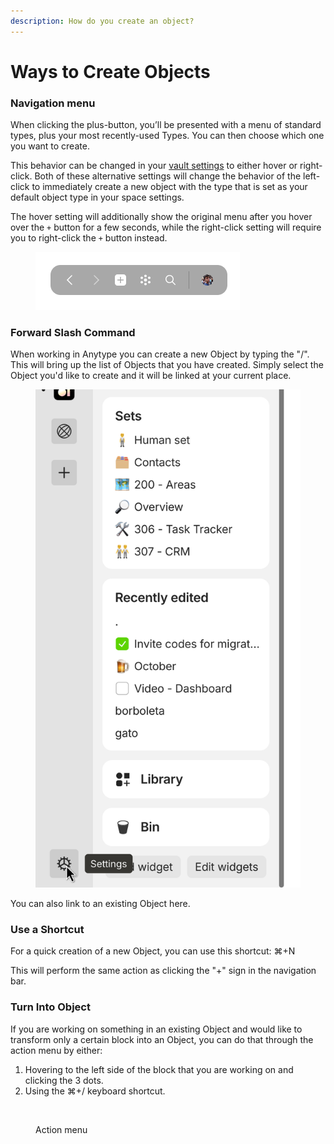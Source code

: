 ```yaml
---
description: How do you create an object?
---
```


# Ways to Create Objects

### Navigation menu

When clicking the plus-button, you’ll be presented with a menu of standard types, plus your most recently-used Types. You can then choose which one you want to create.

This behavior can be changed in your [vault settings](../../anytype-basics/setting-up-your-profile/account-and-data.md#preferences) to either hover or right-click. Both of these alternative settings will change the behavior of the left-click to immediately create a new object with the type that is set as your default object type in your space settings.&#x20;

The hover setting will additionally show the original menu after you hover over the `+` button for a few seconds, while the right-click setting will require you to right-click the `+` button instead.

<figure><img src="../../.gitbook/assets/image (69).png" alt=""><figcaption></figcaption></figure>

### Forward Slash Command

When working in Anytype you can create a new Object by typing the "/". This will bring up the list of Objects that you have created. Simply select the Object you'd like to create and it will be linked at your current place.

<figure><img src="../../.gitbook/assets/image (5).png" alt=""><figcaption></figcaption></figure>

You can also link to an existing Object here.

### Use a Shortcut

For a quick creation of a new Object, you can use this shortcut: ⌘+N

This will perform the same action as clicking the "+" sign in the navigation bar.

### Turn Into Object

If you are working on something in an existing Object and would like to transform only a certain block into an Object, you can do that through the action menu by either:

1. Hovering to the left side of the block that you are working on and clicking the 3 dots.
2. Using the ⌘+/ keyboard shortcut.

<figure><img src="../../.gitbook/assets/image (25).png" alt=""><figcaption><p>Action menu</p></figcaption></figure>
